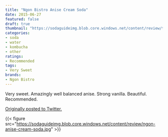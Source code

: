 ```yaml
---
title: "Ngon Bistro Anise Cream Soda"
date: 2015-06-27
featured: false
draft: true
thumbnail: "https://sodaguideimg.blob.core.windows.net/content/review/thumbs/ngon-anise-cream-soda.jpg"
categories:
- soda
- water
- kombucha
- other
ratings:
- Recommended
tags:
- Very Sweet
brands:
- Ngon Bistro
---
```


Very sweet. Amazingly well balanced anise. Strong vanilla. Beautiful. Recommended.

[Originally posted to Twitter.](https://twitter.com/Cavorter/status/615006302410899457)

{{< figure src="https://sodaguideimg.blob.core.windows.net/content/review/ngon-anise-cream-soda.jpg" >}}


